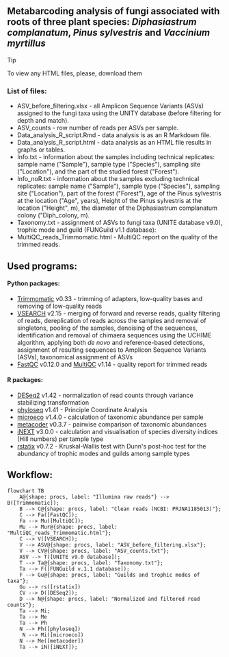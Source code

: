 ## Metabarcoding analysis of fungi associated with roots of three plant species:  _Diphasiastrum complanatum_, _Pinus sylvestris_ and _Vaccinium myrtillus_

> [!TIP]
> To view any HTML files, please, download them

### List of files:

* ASV_before_filtering.xlsx - all Amplicon Sequence Variants (ASVs) assigned to the fungi taxa using the UNITY database (before filtering for depth and match).
* ASV_counts - row number of reads per ASVs per sample.
* Data_analysis_R_script.Rmd - data analysis is as an R Markdown file.
* Data_analysis_R_script.html - data analysis as an HTML file results in graphs or tables.
* Info.txt - information about the samples including technical replicates: sample name ("Sample"), sample type ("Species"), sampling site ("Location"), and the part of the studied forest ("Forest").
* Info_noR.txt - information about the samples excluding technical replicates: sample name ("Sample"), sample type ("Species"), sampling site ("Location"), part of the forest ("Forest"), age of the Pinus sylvestris at the location ("Age", years), Height of the Pinus sylvestris at the location ("Height", m), the diameter of the Diphasiastrum complanatum colony ("Diph_colony, m).
* Taxonomy.txt - assignment of ASVs to fungi taxa (UNITE database v9.0), trophic mode and guild (FUNGuild v1.1 database): 
* MultiQC_reads_Trimmomatic.html - MultiQC report on the quality of the trimmed reads.

## Used programs:

#### Python packages:

* [Trimmomatic](http://www.usadellab.org/cms/index.php?page=trimmomatic) v0.33 - trimming of adapters, low-quality bases and removing of low-quality reads
* [VSEARCH](https://peerj.com/articles/2584/) v2.15 - merging of forward and reverse reads, quality filtering of reads, dereplication of reads across the samples and removal of singletons, pooling of the samples, denoising of the sequences, identification and removal of chimaera sequences using the UCHIME algorithm, applying both _de novo_ and reference-based detections, assignment of resulting sequences to Amplicon Sequence Variants (ASVs), taxonomical assignment of ASVs
* [FastQC](https://www.bioinformatics.babraham.ac.uk/projects/fastqc/) v0.12.0 and [MultiQC](https://seqera.io/multiqc/) v1.14 -  quality report for trimmed reads
#### R packages:

* [DESeq2](https://genomebiology.biomedcentral.com/articles/10.1186/s13059-014-0550-8) v1.42 - normalization of read counts through variance stabilizing transformation
* [phyloseq](https://journals.plos.org/plosone/article?id=10.1371/journal.pone.0061217) v1.41 - Principle Coordinate Analysis
* [microeco](https://academic.oup.com/femsec/article/doi/10.1093/femsec/fiaa255/6041020?login=true) v1.4.0 - calculation of taxonomic abundance per sample
* [metacoder](https://journals.plos.org/ploscompbiol/article?id=10.1371/journal.pcbi.1005404) v0.3.7 - pairwise comparison of taxonomic abundances
* [iNEXT](https://besjournals.onlinelibrary.wiley.com/doi/10.1111/2041-210X.12613) v3.0.0 - calculation and visualisation of species diversity indices (Hill numbers) per tample type
* [rstatix](https://github.com/kassambara/rstatix) v0.7.2 - Kruskal-Wallis test with Dunn's post-hoc test for the abundancy of trophic modes and guilds among sample types 


## Workflow:

```mermaid
flowchart TB
    A@{shape: procs, label: "Illumina raw reads"} --> B([Trimmomatic]);
    B --> C@{shape: procs, label: "Clean reads (NCBI: PRJNA1185013)"};
    C --> Fa([FastQC]);
    Fa --> Mu([MultiQC]);
    Mu --> Mur@{shape: procs, label: "MultiQC_reads_Trimmomatic.html"}; 
    C --> V([VSEARCH]);
    V --> ASV@{shape: procs, label: "ASV_before_filtering.xlsx"};
    V --> CV@{shape: procs, label: "ASV_counts.txt"};
    ASV --> T([UNITE v9.0 database]);
    T --> Ta@{shape: procs, label: "Taxonomy.txt"};
    Ta --> F([FUNGuild v.1.1 database]);
    F --> Gu@{shape: procs, label: "Guilds and trophic modes of taxa"};
    Gu --> rs([rstatix])
    CV --> D([DESeq2]);
    D --> N@{shape: procs, label: "Normalized and filtered read counts"};
    Ta --> Mi;
    Ta --> Me
    Ta --> Ph
    N --> Ph([phyloseq])
     N --> Mi([microeco])
    N --> Me([metacoder])
    Ta --> iN([iNEXT]);

```






